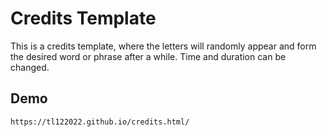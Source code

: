 # Credits Template

This is a credits template, where the letters will randomly appear and form the desired word or phrase after a while. 
Time and duration can be changed.
## Demo
```
https://tl122022.github.io/credits.html/
```
